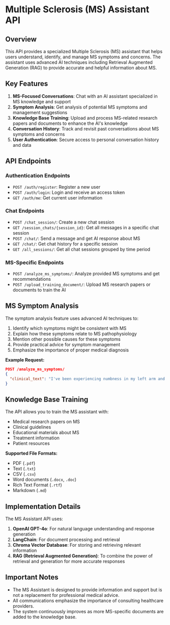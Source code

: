 # Multiple Sclerosis (MS) Assistant API

## Overview

This API provides a specialized Multiple Sclerosis (MS) assistant that helps users understand, identify, and manage MS symptoms and concerns. The assistant uses advanced AI techniques including Retrieval Augmented Generation (RAG) to provide accurate and helpful information about MS.

## Key Features

1. **MS-Focused Conversations**: Chat with an AI assistant specialized in MS knowledge and support
2. **Symptom Analysis**: Get analysis of potential MS symptoms and management suggestions
3. **Knowledge Base Training**: Upload and process MS-related research papers and documents to enhance the AI's knowledge
4. **Conversation History**: Track and revisit past conversations about MS symptoms and concerns
5. **User Authentication**: Secure access to personal conversation history and data

## API Endpoints

### Authentication Endpoints

- `POST /auth/register`: Register a new user
- `POST /auth/login`: Login and receive an access token
- `GET /auth/me`: Get current user information

### Chat Endpoints

- `POST /chat_session/`: Create a new chat session
- `GET /session_chats/{session_id}`: Get all messages in a specific chat session
- `POST /chat/`: Send a message and get AI response about MS
- `GET /chat/`: Get chat history for a specific session
- `GET /all_sessions/`: Get all chat sessions grouped by time period

### MS-Specific Endpoints

- `POST /analyze_ms_symptoms/`: Analyze provided MS symptoms and get recommendations
- `POST /upload_training_document/`: Upload MS research papers or documents to train the AI

## MS Symptom Analysis

The symptom analysis feature uses advanced AI techniques to:

1. Identify which symptoms might be consistent with MS
2. Explain how these symptoms relate to MS pathophysiology
3. Mention other possible causes for these symptoms
4. Provide practical advice for symptom management
5. Emphasize the importance of proper medical diagnosis

**Example Request:**
```json
POST /analyze_ms_symptoms/
{
  "clinical_text": "I've been experiencing numbness in my left arm and leg for the past two weeks. I'm also having trouble focusing my eyes sometimes, and I feel unusually tired even after a full night's sleep."
}
```

## Knowledge Base Training

The API allows you to train the MS assistant with:

- Medical research papers on MS
- Clinical guidelines
- Educational materials about MS
- Treatment information
- Patient resources

**Supported File Formats:**
- PDF (`.pdf`)
- Text (`.txt`)
- CSV (`.csv`)
- Word documents (`.docx`, `.doc`)
- Rich Text Format (`.rtf`)
- Markdown (`.md`)

## Implementation Details

The MS Assistant API uses:

1. **OpenAI GPT-4o**: For natural language understanding and response generation
2. **LangChain**: For document processing and retrieval
3. **Chroma Vector Database**: For storing and retrieving relevant information
4. **RAG (Retrieval Augmented Generation)**: To combine the power of retrieval and generation for more accurate responses

## Important Notes

- The MS Assistant is designed to provide information and support but is not a replacement for professional medical advice.
- All communications emphasize the importance of consulting healthcare providers.
- The system continuously improves as more MS-specific documents are added to the knowledge base.